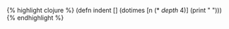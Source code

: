 {% highlight clojure %}
(defn indent
  []
  (dotimes [n (* *depth* 4)] (print " ")))
{% endhighlight %}
